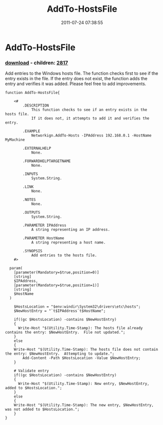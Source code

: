 ﻿---
pid:            2816
poster:         Will Steele
title:          AddTo-HostsFile
date:           2011-07-24 07:38:55
format:         posh
parent:         0
parent:         0
children:       2817
---

# AddTo-HostsFile

### [download](2816.ps1) - children: [2817](2817.md)

Add entries to the Windows hosts file.  The function checks first to see if the entry exists in the file.  If the entry does not exist, the function adds the entry and verifies it was added.  Please feel free to add improvements.

```posh
function AddTo-HostsFile{

	<#
		.DESCRIPTION
			This function checks to see if an entry exists in the hosts file.
			If it does not, it attempts to add it and verifies the entry.

		.EXAMPLE
			Networkign.AddTo-Hosts -IPAddress 192.168.0.1 -HostName MyMachine

		.EXTERNALHELP
			None.

		.FORWARDHELPTARGETNAME
			None.

		.INPUTS
			System.String.

		.LINK
			None.

		.NOTES
			None.

		.OUTPUTS
			System.String.

		.PARAMETER IPAddress
			A string representing an IP address.

		.PARAMETER HostName
			A string representing a host name.

		.SYNOPSIS
			Add entries to the hosts file.
	#>

  param(
    [parameter(Mandatory=$true,position=0)]
	[string]
	$IPAddress,
	[parameter(Mandatory=$true,position=1)]
	[string]
	$HostName
  )

	$HostsLocation = "$env:windir\System32\drivers\etc\hosts";
	$NewHostEntry = "`t$IPAddress`t$HostName";

	if((gc $HostsLocation) -contains $NewHostEntry)
	{
	  Write-Host "$(Utility.Time-Stamp): The hosts file already contains the entry: $NewHostEntry.  File not updated.";
	}
	else
	{
    Write-Host "$(Utility.Time-Stamp): The hosts file does not contain the entry: $NewHostEntry.  Attempting to update.";
		Add-Content -Path $HostsLocation -Value $NewHostEntry;
	}

	# Validate entry
	if((gc $HostsLocation) -contains $NewHostEntry)
	{
	  Write-Host "$(Utility.Time-Stamp): New entry, $NewHostEntry, added to $HostsLocation.";
	}
	else
	{
    Write-Host "$(Utility.Time-Stamp): The new entry, $NewHostEntry, was not added to $HostsLocation.";
	}
}
```
